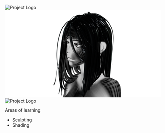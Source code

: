 ![Project Logo](r14.png)
![Project Logo](r2.png)
![Project Logo](r9.png)

Areas of learning:
  - Sculpting
  - Shading
